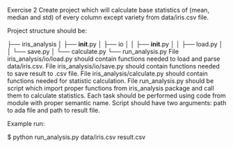 Exercise 2
Create project which will calculate base statistics of (mean, median and std) of every column except variety from data/iris.csv file.

Project structure should be:

├── iris_analysis
│   ├── __init__.py
│   ├── io
│   │   ├── __init__.py
│   │   ├── load.py
│   │   └── save.py
│   └── calculate.py
└── run_analysis.py
File iris_analysis/io/load.py should contain functions needed to load and parse data/iris.csv. File iris_analysis/io/save.py should contain functions needed to save result to .csv file. File iris_analysis/calculate.py should contain functions needed for statistic calculation. File run_analysis.py should be script which import proper functions from iris_analysis package and call them to calculate statistics. Each task should be performed using code from module with proper semantic name. Script should have two arguments: path to ada file and path to result file.

Example run:

$ python run_analysis.py data/iris.csv result.csv